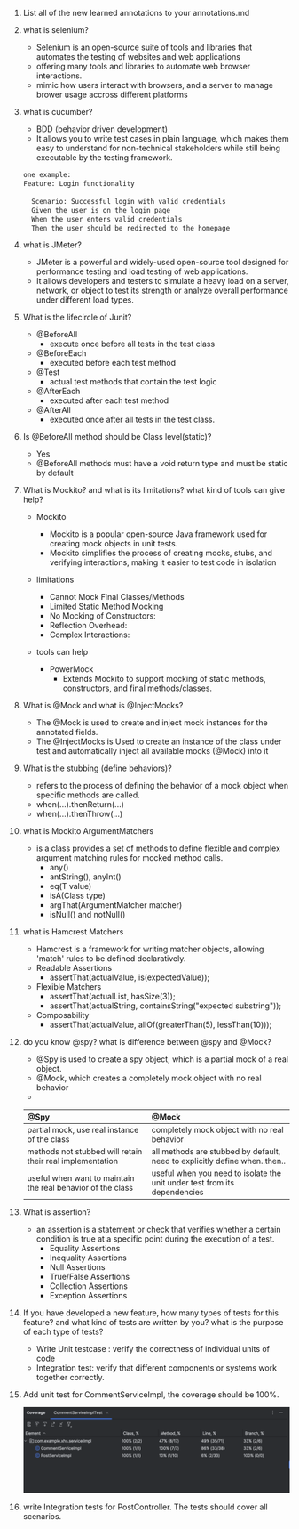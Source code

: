 1. List all of the new learned annotations to your annotations.md 
2. what is selenium? 
   - Selenium is an open-source suite of tools and libraries that automates the testing of websites and web applications
   - offering many tools and libraries to automate web browser interactions.
   - mimic how users interact with browsers, and a server to manage brower usage accross different platforms
   
3. what is cucumber? 
   - BDD (behavior driven development)
   - It allows you to write test cases in plain language, which makes them easy to understand for non-technical stakeholders while still being executable by the testing framework.
   ```
   one example:
   Feature: Login functionality

     Scenario: Successful login with valid credentials
     Given the user is on the login page
     When the user enters valid credentials
     Then the user should be redirected to the homepage
   ```
   
4. what is JMeter? 
   - JMeter is a powerful and widely-used open-source tool designed for performance testing and load testing of web applications.
   - It allows developers and testers to simulate a heavy load on a server, network, or object to test its strength or analyze overall performance under different load types.
   
5. What is the lifecircle of Junit? 
   - @BeforeAll
     - execute once before all tests in the test class
   - @BeforeEach
     - executed before each test method
   - @Test
     - actual test methods that contain the test logic
   - @AfterEach
     - executed after each test method
   - @AfterAll
     - executed once after all tests in the test class.
   
6. Is @BeforeAll method should be Class level(static)? 
   - Yes
   - @BeforeAll methods must have a void return type and must be static by default
   
7. What is Mockito? and what is its limitations?  what kind of tools can give help?
   - Mockito
     - Mockito is a popular open-source Java framework used for creating mock objects in unit tests.
     - Mockito simplifies the process of creating mocks, stubs, and verifying interactions, making it easier to test code in isolation
   
   - limitations
     - Cannot Mock Final Classes/Methods
     - Limited Static Method Mocking
     - No Mocking of Constructors:
     - Reflection Overhead:
     - Complex Interactions:
     
   - tools can help
     - PowerMock
       - Extends Mockito to support mocking of static methods, constructors, and final methods/classes.
     
8. What is @Mock and what is @InjectMocks? 
   - The @Mock  is used to create and inject mock instances for the annotated fields.
   - The @InjectMocks is Used to create an instance of the class under test and automatically inject all available mocks (@Mock) into it
     
9. What is the stubbing (define behaviors)? 
   - refers to the process of defining the behavior of a mock object when specific methods are called.
   - when(...).thenReturn(...)
   - when(...).thenThrow(...)
   
10. what is Mockito ArgumentMatchers 
    - is a class provides a set of methods to define flexible and complex argument matching rules for mocked method calls.
      - any()
      - antString(), anyInt()
      - eq(T value)
      - isA(Class<T> type)
      - argThat(ArgumentMatcher<T> matcher)
      - isNull() and notNull()
      
11. what is Hamcrest Matchers 
    - Hamcrest is a framework for writing matcher objects, allowing 'match' rules to be defined declaratively.
    - Readable Assertions
      - assertThat(actualValue, is(expectedValue));
    - Flexible Matchers
      - assertThat(actualList, hasSize(3));
      - assertThat(actualString, containsString("expected substring"));
    - Composability
      - assertThat(actualValue, allOf(greaterThan(5), lessThan(10)));

12. do you know @spy? what is difference between @spy and @Mock? 
    - @Spy is used to create a spy object, which is a partial mock of a real object. 
    - @Mock, which creates a completely mock object with no real behavior
    - 
    | @Spy                                                        | @Mock                                                                      |
    |-------------------------------------------------------------|----------------------------------------------------------------------------|
    | partial mock, use real instance of the class                | completely mock object with no real behavior                               |
    | methods not stubbed will retain their real implementation   | all methods are stubbed by default, need to explicitly define when..then.. |
    | useful when want to maintain the real behavior of the class | useful when you need to isolate the unit under test from its dependencies  |

13. What is assertion?
    - an assertion is a statement or check that verifies whether a certain condition is true at a specific point during the execution of a test.
      - Equality Assertions
      - Inequality Assertions
      - Null Assertions
      - True/False Assertions
      - Collection Assertions
      - Exception Assertions
      
14. If you have developed a new feature, how many types of tests for this feature? and
     what kind of tests are written by you? what is the purpose of each type of tests? 
    - Write Unit testcase : verify the correctness of individual units of code
    - Integration test: verify that different components or systems work together correctly.
    
15. Add unit test for CommentServiceImpl, the coverage should be 100%.

    ![IMAGE](../Coding/hw47/coverage.png)

16. write Integration tests for PostController. The tests should cover all scenarios.